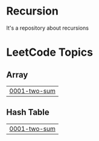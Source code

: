 # Recursion
It's a repository about recursions

<!---LeetCode Topics Start-->
# LeetCode Topics
## Array
|  |
| ------- |
| [0001-two-sum](https://github.com/Ishan-giri-05293/Recursion/tree/master/0001-two-sum) |
## Hash Table
|  |
| ------- |
| [0001-two-sum](https://github.com/Ishan-giri-05293/Recursion/tree/master/0001-two-sum) |
<!---LeetCode Topics End-->